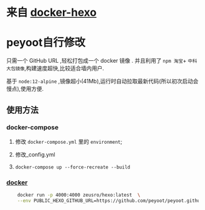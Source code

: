 # 来自 [docker-hexo](https://github.com/zeusro/docker-hexo)
# peyoot自行修改

只需一个 GitHub URL ,轻松打包成一个 docker 镜像 . 并且利用了 `npm 淘宝`+ `中科大包镜像`,构建速度超快,比较适合墙内用户.

基于 `node:12-alpine` ,镜像超小(41Mb),运行时自动拉取最新代码(所以初次启动会慢点),使用方便.

## 使用方法


### docker-compose

1. 修改 `docker-compose.yml` 里的 `environment`;
2. 修改_config.yml

3. `docker-compose up --force-recreate --build`

### [docker](https://hub.docker.com/r/zeusro/hexo)

```bash
    docker run -p 4000:4000 zeusro/hexo:latest  \
    --env PUBLIC_HEXO_GITHUB_URL=https://github.com/peyoot/peyoot.github.io.git
```
